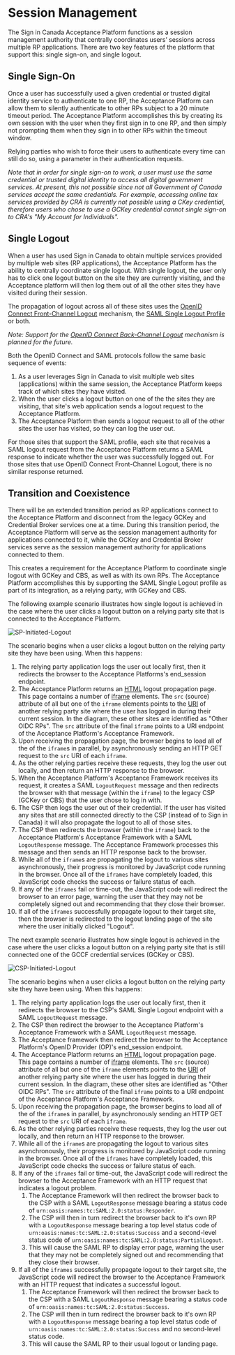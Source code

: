 # Session Management

The Sign in Canada Acceptance Platform functions as a session management
authority that centrally coordinates users’ sessions across multiple RP
applications. There are two key features of the platform that support this:
single sign-on, and single logout.

## Single Sign-On

Once a user has successfully used a given credential or trusted digital identity
service to authenticate to one RP, the Acceptance Platform can allow them to
silently authenticate to other RPs subject to a 20 minute timeout period. The
Acceptance Platform accomplishes this by creating its own session with the user
when they first sign in to one RP, and then simply not prompting them when they
sign in to other RPs within the timeout window.

Relying parties who wish to force their users to authenticate every time can
still do so, using a parameter in their authentication requests.

_Note that in order for single sign-on to work, a user must use the same
credential or trusted digital identity to access all digital government
services. At present, this not possible since not all Government of Canada
services accept the same credentials. For example, accessing online tax services
provided by CRA is currently not possible using a CKey credential, therefore
users who chose to use a GCKey credential cannot single sign-on to CRA's "My
Account for Individuals"._

## Single Logout

When a user has used Sign in Canada to obtain multiple services provided by
multiple web sites (RP applications), the Acceptance Platform has the ability to
centrally coordinate single logout. With single logout, the user only has to
click one logout button on the site they are currently visiting, and the
Acceptance platform will then log them out of all the other sites they have
visited during their session.

The propagation of logout across all of these sites uses the [OpenID Connect
Front-Channel
Logout](https://openid.net/specs/openid-connect-frontchannel-1_0.html)
mechanism, the [SAML Single Logout
Profile](https://www.oasis-open.org/committees/download.php/56782/sstc-saml-profiles-errata-2.0-wd-07.html)
or both.

_Note: Support for the [OpenID Connect Back-Channel Logout](https://openid.net/specs/openid-connect-frontchannel-1_0.html) mechanism is planned for the future._

Both the OpenID Connect and SAML protocols follow the same basic sequence of events:

1. As a user leverages Sign in Canada to visit multiple web sites (applications)
   within the same session, the Acceptance Platform keeps track of which sites
   they have visited.
2. When the user clicks a logout button on one of the the sites they are
   visiting, that site's web application sends a logout request to the
   Acceptance Platform.
3. The Acceptance Platform then sends a logout request to all of the other sites
   the user has visited, so they can log the user out.

For those sites that support the SAML profile, each site that receives a SAML
logout request from the Acceptance Platform returns a SAML response to indicate
whether the user was successfully logged out. For those sites that use OpenID
Connect Front-Channel Logout, there is no similar response returned.

## Transition and Coexistence

There will be an extended transition period as RP applications connect to the
Acceptance Platform and disconnect from the legacy GCKey and Credential Broker
services one at a time. During this transition period, the Acceptance Platform
will serve as the session management authority for applications connected to it,
while the GCKey and Credential Broker services serve as the session management
authority for applications connected to them.

This creates a requirement for the Acceptance Platform to coordinate single
logout with GCKey and CBS, as well as with its own RPs. The Acceptance Platform
accomplishes this by supporting the SAML Single Logout profile as part of its
integration, as a relying party, with GCKey and CBS.

The following example scenario illustrates how single logout is achieved in the
case where the user clicks a logout button on a relying party site that is connected to the
Acceptance Platform.

![SP-Initiated-Logout](../images/SP-initiated-logout.svg)

The scenario begins when a user clicks a logout button on the relying party site
they have been using. When this happens:

1. The relying party application logs the user out locally first, then it redirects the browser to the Acceptance Platforms's end_session endpoint.
2. The Acceptance Platform returns an
   [HTML](https://html.spec.whatwg.org/multipage/) logout propagation page. This
   page contains a number of
   [iframe](https://html.spec.whatwg.org/multipage/iframe-embed-object.html#the-iframe-element)
   elements. The `src` (source) attribute of all but one of the `iframe`
   elements points to the [URI](https://tools.ietf.org/html/rfc3986) of another
   relying party site where the user has logged in during their current session.
   In the diagram, these other sites are identified as "Other OIDC RPs". The
   `src` attribute of the final `iframe` points to a URI endpoint of the
   Acceptance Platform's Acceptance Framework.
3. Upon receiving the propagation page, the browser begins to load all of the of
   the `iframe`s in parallel, by asynchronously sending an HTTP GET request to
   the `src` URI of each `iframe`.
4. As the other relying parties receive these requests, they log the user out
   locally, and then return an HTTP response to the browser.
5. When the Acceptance Platform's Acceptance Framework receives its request, it
   creates a SAML `LogoutRequest` message and then redirects the browser with
   that message (within the `iframe`) to the legacy CSP (GCKey or CBS) that the
   user chose to log in with.
6. The CSP then logs the user out of their credential. If the user has visited
   any sites that are still connected directly to the CSP (instead of to Sign in
   Canada) it will also propagate the logout to all of those sites.
7. The CSP then redirects the browser (within the `iframe`) back to the
   Acceptance Platform's Acceptance Framework with a SAML
   `LogoutResponse` message. The Acceptance Framework processes this
   message and then sends an HTTP response back to the browser.
8. While all of the `iframe`s are propagating the logout to various sites
   asynchronously, their progress is monitored by JavaScript code running in the
   browser. Once all of the `iframes` have completely loaded, this JavaScript
   code checks the success or failure status of each.
9. If any of the `iframes` fail or time-out, the JavaScript code will redirect
   the browser to an error page, warning the user that they may not be
   completely signed out and recommending that they close their browser.
10. If all of the `iframes` successfully propagate logout to their target site,
    then the browser is redirected to the logout landing page of the site where
    the user initially clicked "Logout".

The next example scenario illustrates how single logout is achieved in the case
where the user clicks a logout button on a relying party site that is still
connected one of the GCCF credential services (GCKey or CBS).

![CSP-Initiated-Logout](../images/CSP-initiated-logout.svg)

The scenario begins when a user clicks a logout button on the relying party site
they have been using. When this happens:

1. The relying party application logs the user out locally first, then it
   redirects the browser to the CSP's SAML Single Logout endpoint with a SAML
   `LogoutRequest` message.
2. The CSP then redirect the browser to the Acceptance Platform's Acceptance
   Framework with a SAML `LogoutRequest` message.
3. The Acceptance framework then redirect the browser to the Acceptance
   Platform's OpenID Provider (OP)'s end_session endpoint.
4. The Acceptance Platform returns an
   [HTML](https://html.spec.whatwg.org/multipage/) logout propagation page. This
   page contains a number of
   [iframe](https://html.spec.whatwg.org/multipage/iframe-embed-object.html#the-iframe-element)
   elements. The `src` (source) attribute of all but one of the `iframe`
   elements points to the [URI](https://tools.ietf.org/html/rfc3986) of another
   relying party site where the user has logged in during their current session.
   In the diagram, these other sites are identified as "Other OIDC RPs". The
   `src` attribute of the final `iframe` points to a URI endpoint of the
   Acceptance Platform's Acceptance Framework.
5. Upon receiving the propagation page, the browser begins to load all of the of
   the `iframe`s in parallel, by asynchronously sending an HTTP GET request to
   the `src` URI of each `iframe`.
6. As the other relying parties receive these requests, they log the user out
   locally, and then return an HTTP response to the browser.
7. While all of the `iframe`s are propagating the logout to various sites
   asynchronously, their progress is monitored by JavaScript code running in the
   browser. Once all of the `iframes` have completely loaded, this JavaScript
   code checks the success or failure status of each.
8. If any of the `iframes` fail or time-out, the JavaScript code will redirect
   the browser to the Acceptance Framework with an HTTP request that indicates a
   logout problem.
    1. The Acceptance Framework will then redirect the browser back
   to the CSP with a SAML `LogoutResponse` message bearing a status code of
   `urn:oasis:names:tc:SAML:2.0:status:Responder`.
    2. The CSP will then in turn redirect the browser back to it's own RP with a
      `LogoutResponse` message bearing a top level status code of
      `urn:oasis:names:tc:SAML:2.0:status:Success` and a second-level status
      code of `urn:oasis:names:tc:SAML:2.0:status:PartialLogout`.
    3. This will cause the SAML RP to display error page, warning the user that
       they may not be completely signed out and recommending that they close
       their browser.
9. If all of the `iframes` successfully propagate logout to their target site,
    the JavaScript code will redirect the browser to the Acceptance Framework
    with an HTTP request that indicates a successful logout.
    1. The Acceptance Framework will then redirect the browser back to the CSP
       with a SAML `LogoutResponse` message bearing a status code of
       `urn:oasis:names:tc:SAML:2.0:status:Success`.
    2. The CSP will then in turn redirect the browser back to it's own RP with a
       `LogoutResponse` message bearing a top level status code of
       `urn:oasis:names:tc:SAML:2.0:status:Success` and no  second-level status
       code.
    3. This will cause the SAML RP to their usual logout or landing page.
